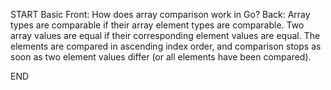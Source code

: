 START
Basic
Front: How does array comparison work in Go?
Back: 
Array types are comparable if their array element types are comparable. Two array values are equal if their corresponding element values are equal. The elements are compared in ascending index order, and comparison stops as soon as two element values differ (or all elements have been compared).
<!--ID: 1745139558110-->
END

